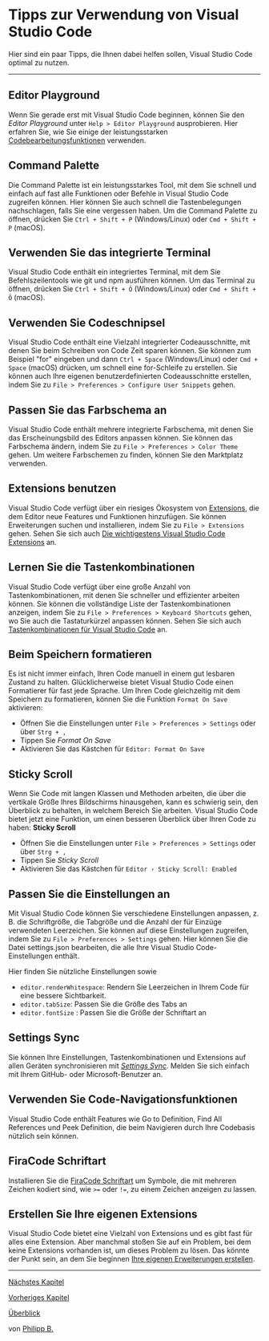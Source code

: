 # Tipps zur Verwendung von Visual Studio Code

Hier sind ein paar Tipps, die Ihnen dabei helfen sollen, Visual Studio Code optimal zu nutzen.

---

## Editor Playground

Wenn Sie gerade erst mit Visual Studio Code beginnen, können Sie den *Editor Playground* unter `Help > Editor Playground` ausprobieren. Hier erfahren Sie, wie Sie einige der leistungsstarken [Codebearbeitungsfunktionen](https://code.visualstudio.com/docs/editor/codebasics) verwenden.

## Command Palette

Die Command Palette ist ein leistungsstarkes Tool, mit dem Sie schnell und einfach auf fast alle Funktionen oder Befehle in Visual Studio Code zugreifen können. Hier können Sie auch schnell die Tastenbelegungen nachschlagen, falls Sie eine vergessen haben. Um die Command Palette zu öffnen, drücken Sie `Ctrl + Shift + P` (Windows/Linux) oder `Cmd + Shift + P` (macOS).

## Verwenden Sie das integrierte Terminal

Visual Studio Code enthält ein integriertes Terminal, mit dem Sie Befehlszeilentools wie git und npm ausführen können. Um das Terminal zu öffnen, drücken Sie `Ctrl + Shift + Ö` (Windows/Linux) oder `Cmd + Shift + Ö` (macOS).

## Verwenden Sie Codeschnipsel

Visual Studio Code enthält eine Vielzahl integrierter Codeausschnitte, mit denen Sie beim Schreiben von Code Zeit sparen können. Sie können zum Beispiel "for" eingeben und dann `Ctrl + Space` (Windows/Linux) oder `Cmd + Space` (macOS) drücken, um schnell eine for-Schleife zu erstellen. Sie können auch Ihre eigenen benutzerdefinierten Codeausschnitte erstellen, indem Sie zu `File > Preferences > Configure User Snippets` gehen.

## Passen Sie das Farbschema an

Visual Studio Code enthält mehrere integrierte Farbschema, mit denen Sie das Erscheinungsbild des Editors anpassen können. Sie können das Farbschema ändern, indem Sie zu `File > Preferences > Color Theme` gehen. Um weitere Farbschemen zu finden, können Sie den Marktplatz verwenden.

## Extensions benutzen

Visual Studio Code verfügt über ein riesiges Ökosystem von [Extensions](https://marketplace.visualstudio.com/), die dem Editor neue Features und Funktionen hinzufügen. Sie können Erweiterungen suchen und installieren, indem Sie zu `File > Extensions` gehen. Sehen Sie sich auch [Die wichtigestens Visual Studio Code Extensions](EssentialExtensions.md) an.

## Lernen Sie die Tastenkombinationen

Visual Studio Code verfügt über eine große Anzahl von Tastenkombinationen, mit denen Sie schneller und effizienter arbeiten können. Sie können die vollständige Liste der Tastenkombinationen anzeigen, indem Sie zu `File > Preferences > Keyboard Shortcuts` gehen, wo Sie auch die Tastaturkürzel anpassen können. Sehen Sie sich auch [Tastenkombinationen für Visual Studio Code](KeyboardShortcuts.md) an.

## Beim Speichern formatieren

Es ist nicht immer einfach, Ihren Code manuell in einem gut lesbaren Zustand zu halten. Glücklicherweise bietet Visual Studio Code einen Formatierer für fast jede Sprache. Um Ihren Code gleichzeitig mit dem Speichern zu formatieren, können Sie die Funktion `Format On Save` aktivieren:

* Öffnen Sie die Einstellungen unter `File > Preferences > Settings` oder über `Strg + ,`
* Tippen Sie *Format On Save*
* Aktivieren Sie das Kästchen für `Editor: Format On Save`

## Sticky Scroll

Wenn Sie Code mit langen Klassen und Methoden arbeiten, die über die vertikale Größe Ihres Bildschirms hinausgehen, kann es schwierig sein, den Überblick zu behalten, in welchem ​​Bereich Sie arbeiten. Visual Studio Code bietet jetzt eine Funktion, um einen besseren Überblick über Ihren Code zu haben: **Sticky Scroll**

* Öffnen Sie die Einstellungen unter `File > Preferences > Settings` oder über `Strg + ,`
* Tippen Sie *Sticky Scroll*
* Aktivieren Sie das Kästchen für `Editor › Sticky Scroll: Enabled`

## Passen Sie die Einstellungen an

Mit Visual Studio Code können Sie verschiedene Einstellungen anpassen, z. B. die Schriftgröße, die Tabgröße und die Anzahl der für Einzüge verwendeten Leerzeichen. Sie können auf diese Einstellungen zugreifen, indem Sie zu `File > Preferences > Settings` gehen. Hier können Sie die Datei settings.json bearbeiten, die alle Ihre Visual Studio Code-Einstellungen enthält.

Hier finden Sie nützliche Einstellungen sowie

* `editor.renderWhitespace`: Rendern Sie Leerzeichen in Ihrem Code für eine bessere Sichtbarkeit.
* `editor.tabSize`: Passen Sie die Größe des Tabs an
* `editor.fontSize` : Passen Sie die Größe der Schriftart an

## Settings Sync

Sie können Ihre Einstellungen, Tastenkombinationen und Extensions auf allen Geräten synchronisieren mit *[Settings Sync](https://code.visualstudio.com/docs/editor/settings-sync)*. Melden Sie sich einfach mit Ihrem GitHub- oder Microsoft-Benutzer an.

## Verwenden Sie Code-Navigationsfunktionen

Visual Studio Code enthält Features wie Go to Definition, Find All References und Peek Definition, die beim Navigieren durch Ihre Codebasis nützlich sein können.

## FiraCode Schriftart

Installieren Sie die [FiraCode Schriftart](https://github.com/tonsky/FiraCode) um Symbole, die mit mehreren Zeichen kodiert sind, wie `>=` oder `!=`, zu einem Zeichen anzeigen zu lassen.

## Erstellen Sie Ihre eigenen Extensions

Visual Studio Code bietet eine Vielzahl von Extensions und es gibt fast für alles eine Extension. Aber manchmal stoßen Sie auf ein Problem, bei dem keine Extensions vorhanden ist, um dieses Problem zu lösen. Das könnte der Punkt sein, an dem Sie beginnen [Ihre eigenen Erweiterungen erstellen](https://code.visualstudio.com/api/get-started/your-first-extension).

---

[Nächstes Kapitel](KeyboardShortcuts.md)

[Vorheriges Kapitel](UsingVSCodeWithObjectScript.md)

[Überblick](../README.md)

von [Philipp B.](https://github.com/phil1436)
